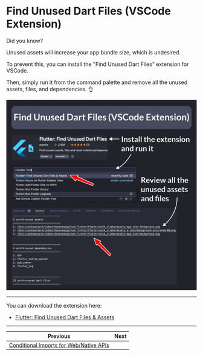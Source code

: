 # Find Unused Dart Files (VSCode Extension)

Did you know?

Unused assets will increase your app bundle size, which is undesired.

To prevent this, you can install the "Find Unused Dart Files" extension for VSCode.

Then, simply run it from the command palette and remove all the unused assets, files, and dependencies. 👌

![](167.png)

<!--

Flutter: Find Unused Dart Files & Assets

A VSCode extension to find unused assets, files and never referenced dependencies to clean up your project.

-->

---

You can download the extension here:

- [Flutter: Find Unused Dart Files & Assets](https://marketplace.visualstudio.com/items?itemName=esentis.flutter-find-unused-assets-and-dart-files)

---

| Previous | Next |
| -------- | ---- |
| [Conditional Imports for Web/Native APIs](../0166-conditional-imports/index.md) |  |

<!-- TWITTER|https://x.com/biz84/status/1805221861170499798 -->
<!-- LINKEDIN|https://www.linkedin.com/posts/andreabizzotto_did-you-know-unused-assets-will-increase-activity-7210987699317452800-OkE_ -->
